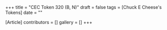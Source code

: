 +++
title = "CEC Token 320 (B, N)"
draft = false
tags = [Chuck E Cheese's Tokens]
date = ""

[Article]
contributors = []
gallery = []
+++
